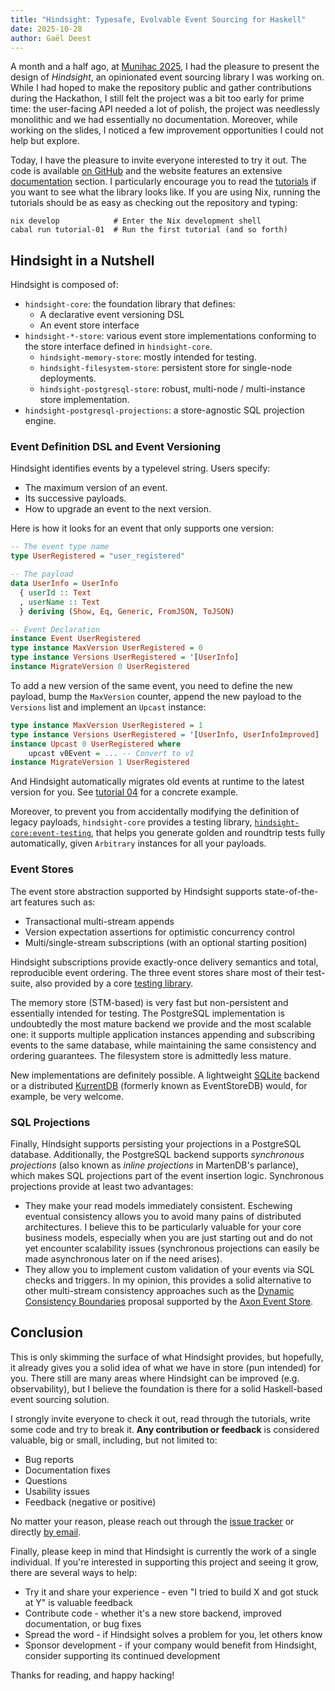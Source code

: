 ```yaml
---
title: "Hindsight: Typesafe, Evolvable Event Sourcing for Haskell"
date: 2025-10-28
author: Gaël Deest
---
```


A month and a half ago, at [Munihac 2025](https://munihac.de/2025.html), I had the pleasure to present the design of _Hindsight_, an opinionated event sourcing library I was working on. While I had hoped to make the repository public and gather contributions during the Hackathon, I still felt the project was a bit too early for prime time: the user-facing API needed a lot of polish, the project was needlessly monolithic and we had essentially no documentation. Moreover, while working on the slides, I noticed a few improvement opportunities I could not help but explore.

Today, I have the pleasure to invite everyone interested to try it out. The code is available [on GitHub](https://github.com/hindsight-es/hindsight) and the website features an extensive [documentation](/docs/) section. I particularly encourage you to read the [tutorials](/docs/tutorials/index.html) if you want to see what the library looks like. If you are using Nix, running the tutorials should be as easy as checking out the repository and typing:

```
nix develop            # Enter the Nix development shell
cabal run tutorial-01  # Run the first tutorial (and so forth)
```

## Hindsight in a Nutshell

Hindsight is composed of:

- `hindsight-core`: the foundation library that defines:
   - A declarative event versioning DSL
   - An event store interface
- `hindsight-*-store`: various event store implementations conforming to the store interface defined in `hindsight-core`.
   - `hindsight-memory-store`: mostly intended for testing.
   - `hindsight-filesystem-store`: persistent store for single-node deployments.
   - `hindsight-postgresql-store`: robust, multi-node / multi-instance store implementation.
- `hindsight-postgresql-projections`: a store-agnostic SQL projection engine.

### Event Definition DSL and Event Versioning

Hindsight identifies events by a typelevel string. Users specify:

- The maximum version of an event.
- Its successive payloads.
- How to upgrade an event to the next version.

Here is how it looks for an event that only supports one version:

```haskell
-- The event type name
type UserRegistered = "user_registered"

-- The payload
data UserInfo = UserInfo
  { userId :: Text
  , userName :: Text
  } deriving (Show, Eq, Generic, FromJSON, ToJSON)

-- Event Declaration
instance Event UserRegistered
type instance MaxVersion UserRegistered = 0
type instance Versions UserRegistered = '[UserInfo]
instance MigrateVersion 0 UserRegistered
```

To add a new version of the same event, you need to define the new payload, bump the `MaxVersion` counter, append the new payload to the `Versions` list and implement an `Upcast` instance:

```haskell
type instance MaxVersion UserRegistered = 1
type instance Versions UserRegistered = '[UserInfo, UserInfoImproved]
instance Upcast 0 UserRegistered where
    upcast v0Event = ... -- Convert to v1
instance MigrateVersion 1 UserRegistered
```

And Hindsight automatically migrates old events at runtime to the latest version for you. See [tutorial 04](/docs/tutorials/04-event-versioning.html) for a concrete example.

Moreover, to prevent you from accidentally modifying the definition of legacy payloads, `hindsight-core` provides a testing library, [`hindsight-core:event-testing`](https://hindsight.events/docs/haddock/hindsight-core/event-testing/index.html), that helps you generate golden and roundtrip tests fully automatically, given `Arbitrary` instances for all your payloads. 

### Event Stores

The event store abstraction supported by Hindsight supports state-of-the-art features such as:

- Transactional multi-stream appends
- Version expectation assertions for optimistic concurrency control
- Multi/single-stream subscriptions (with an optional starting position)

Hindsight subscriptions provide exactly-once delivery semantics and total, reproducible event ordering. The three event stores share most of their test-suite, also provided by a core [testing library](https://hindsight.events/docs/haddock/hindsight-core/store-testing/index.html).

The memory store (STM-based) is very fast but non-persistent and essentially intended for testing. The PostgreSQL implementation is undoubtedly the most mature backend we provide and the most scalable one: it supports multiple application instances appending and subscribing events to the same database, while maintaining the same consistency and ordering guarantees. The filesystem store is admittedly less mature.

New implementations are definitely possible. A lightweight [SQLite](https://sqlite.org/) backend or a distributed [KurrentDB](https://www.kurrent.io/) (formerly known as EventStoreDB) would, for example, be very welcome.

### SQL Projections

Finally, Hindsight supports persisting your projections in a PostgreSQL database. Additionally, the PostgreSQL backend supports _synchronous projections_ (also known as _inline projections_ in MartenDB's parlance), which makes SQL projections part of the event insertion logic. Synchronous projections provide at least two advantages:

- They make your read models immediately consistent. Eschewing eventual consistency allows you to avoid many pains of distributed architectures. I believe this to be particularly valuable for your core business models, especially when you are just starting out and do not yet encounter scalability issues (synchronous projections can easily be made asynchronous later on if the need arises).
- They allow you to implement custom validation of your events via SQL checks and triggers. In my opinion, this provides a solid alternative to other multi-stream consistency approaches such as the [Dynamic Consistency Boundaries](https://dcb.events/) proposal supported by the [Axon Event Store](https://www.axoniq.io/blog/rethinking-microservices-architecture-through-dynamic-consistency-boundaries).

## Conclusion

This is only skimming the surface of what Hindsight provides, but hopefully, it already gives you a solid idea of what we have in store (pun intended) for you. There still are many areas where Hindsight can be improved (e.g. observability), but I believe the foundation is there for a solid Haskell-based event sourcing solution.

I strongly invite everyone to check it out, read through the tutorials, write some code and try to break it. **Any contribution or feedback** is considered valuable, big or small, including, but not limited to:

- Bug reports
- Documentation fixes
- Questions
- Usability issues
- Feedback (negative or positive)

No matter your reason, please reach out through the [issue tracker](https://github.com/hindsight-es/hindsight/issues) or directly [by email](mailto:gael@hindsight.events).

Finally, please keep in mind that Hindsight is currently the work of a single individual. If you're interested in supporting this project and seeing it grow, there are several ways to help:

- Try it and share your experience - even "I tried to build X and got stuck at Y" is valuable feedback
- Contribute code - whether it's a new store backend, improved documentation, or bug fixes
- Spread the word - if Hindsight solves a problem for you, let others know
- Sponsor development - if your company would benefit from Hindsight, consider supporting its continued development

Thanks for reading, and happy hacking!